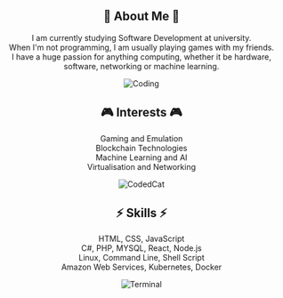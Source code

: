 <div main align="center"> 

## 🚀 About Me 🚀
I am currently studying Software Development at university. <br> 
When I'm not programming, I am usually playing games with my friends. <br> 
I have a huge passion for anything computing, whether it be hardware, software, networking or machine learning. <br>

![Coding](https://github.com/Cathal357/Cathal357/assets/85661615/51663265-1e94-4f24-91d9-f2fe861b47a2)

## 🎮 Interests 🎮
Gaming and Emulation <br>
Blockchain Technologies <br>
Machine Learning and AI <br>
Virtualisation and Networking <br>

![CodedCat](https://github.com/Cathal357/Cathal357/assets/85661615/7b7dd2d0-946f-4ceb-aac6-18051ddfa331)

## ⚡ Skills ⚡
HTML, CSS, JavaScript <br>
C#, PHP, MYSQL, React, Node.js <br>
Linux, Command Line, Shell Script <br>
Amazon Web Services, Kubernetes, Docker <br>

![Terminal](https://github.com/Cathal357/Cathal357/assets/85661615/b0462eae-9f55-4347-a934-8e6c85ef20c2)

</div>
